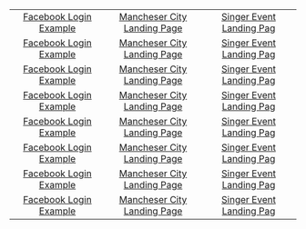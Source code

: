 <table>
<tbody>
  
<tr>
<td align="center" width="20%">
<a href="https://github.com/Mishka-Sakhelashvili/React__FacebookLogin">Facebook Login Example</a> 
</td>

<td align="center" width="20%">
<a href="https://github.com/Mishka-Sakhelashvili/React__Manchester">Mancheser City Landing Page</a>
</td>

<td align="center" width="20%">
<a href="https://github.com/Mishka-Sakhelashvili/React__Dimash__LandingPage">Singer Event Landing Pag</a>
</td>
</tr>

<tr>
<td align="center" width="20%">
<a href="https://github.com/Mishka-Sakhelashvili/React__FacebookLogin">Facebook Login Example</a> 
</td>

<td align="center" width="20%">
<a href="https://github.com/Mishka-Sakhelashvili/React__Manchester">Mancheser City Landing Page</a>
</td>

<td align="center" width="20%">
<a href="https://github.com/Mishka-Sakhelashvili/React__Dimash__LandingPage">Singer Event Landing Pag</a>
</td>
</tr>

<tr>
<td align="center" width="20%">
<a href="https://github.com/Mishka-Sakhelashvili/React__FacebookLogin">Facebook Login Example</a> 
</td>

<td align="center" width="20%">
<a href="https://github.com/Mishka-Sakhelashvili/React__Manchester">Mancheser City Landing Page</a>
</td>

<td align="center" width="20%">
<a href="https://github.com/Mishka-Sakhelashvili/React__Dimash__LandingPage">Singer Event Landing Pag</a>
</td>
</tr>

<tr>
<td align="center" width="20%">
<a href="https://github.com/Mishka-Sakhelashvili/React__FacebookLogin">Facebook Login Example</a> 
</td>

<td align="center" width="20%">
<a href="https://github.com/Mishka-Sakhelashvili/React__Manchester">Mancheser City Landing Page</a>
</td>

<td align="center" width="20%">
<a href="https://github.com/Mishka-Sakhelashvili/React__Dimash__LandingPage">Singer Event Landing Pag</a>
</td>
</tr>

<tr>
<td align="center" width="20%">
<a href="https://github.com/Mishka-Sakhelashvili/React__FacebookLogin">Facebook Login Example</a> 
</td>

<td align="center" width="20%">
<a href="https://github.com/Mishka-Sakhelashvili/React__Manchester">Mancheser City Landing Page</a>
</td>

<td align="center" width="20%">
<a href="https://github.com/Mishka-Sakhelashvili/React__Dimash__LandingPage">Singer Event Landing Pag</a>
</td>
</tr>

<tr>
<td align="center" width="20%">
<a href="https://github.com/Mishka-Sakhelashvili/React__FacebookLogin">Facebook Login Example</a> 
</td>

<td align="center" width="20%">
<a href="https://github.com/Mishka-Sakhelashvili/React__Manchester">Mancheser City Landing Page</a>
</td>

<td align="center" width="20%">
<a href="https://github.com/Mishka-Sakhelashvili/React__Dimash__LandingPage">Singer Event Landing Pag</a>
</td>
</tr>

<tr>
<td align="center" width="20%">
<a href="https://github.com/Mishka-Sakhelashvili/React__FacebookLogin">Facebook Login Example</a> 
</td>

<td align="center" width="20%">
<a href="https://github.com/Mishka-Sakhelashvili/React__Manchester">Mancheser City Landing Page</a>
</td>

<td align="center" width="20%">
<a href="https://github.com/Mishka-Sakhelashvili/React__Dimash__LandingPage">Singer Event Landing Pag</a>
</td>
</tr>

<tr>
<td align="center" width="20%">
<a href="https://github.com/Mishka-Sakhelashvili/React__FacebookLogin">Facebook Login Example</a> 
</td>

<td align="center" width="20%">
<a href="https://github.com/Mishka-Sakhelashvili/React__Manchester">Mancheser City Landing Page</a>
</td>

<td align="center" width="20%">
<a href="https://github.com/Mishka-Sakhelashvili/React__Dimash__LandingPage">Singer Event Landing Pag</a>
</td>
</tr>


</tbody>
</table>


 
